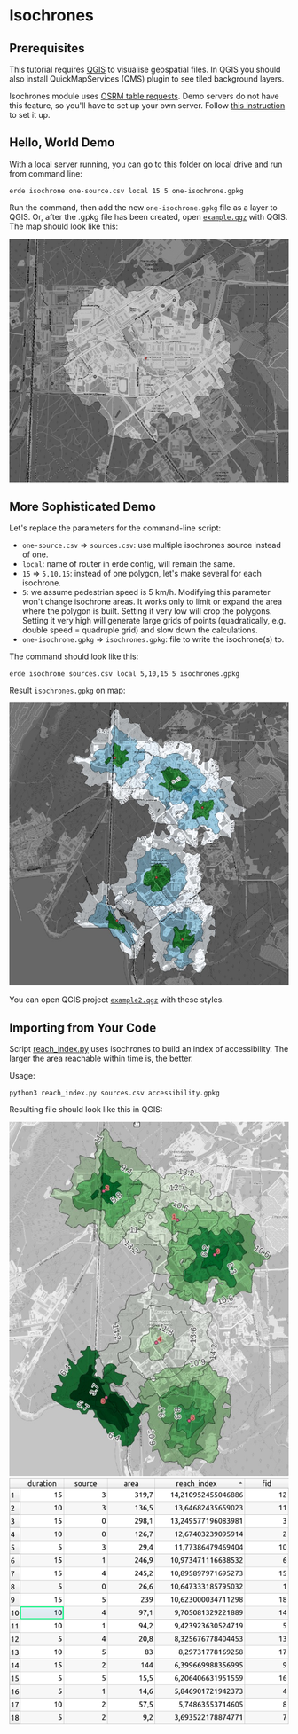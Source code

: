 # Isochrones

## Prerequisites

This tutorial requires [QGIS](https://qgis.org/) to visualise geospatial files. In QGIS you should also install QuickMapServices (QMS) plugin to see tiled background layers.

Isochrones module uses [OSRM table requests](https://github.com/Project-OSRM/osrm-backend/blob/master/docs/http.md#table-service). Demo servers do not have this feature, so you'll have to set up your own server. Follow [this instruction](../local-osrm.md) to set it up.

## Hello, World Demo

With a local server running, you can go to this folder on local drive and run from command line:

    erde isochrone one-source.csv local 15 5 one-isochrone.gpkg

Run the command, then add the new `one-isochrone.gpkg` file as a layer to QGIS. Or, after the .gpkg file has been created, open [`example.qgz`](./example1.qgz) with QGIS. The map should look like this:

![Isochrone map](./map1.jpg)

## More Sophisticated Demo

Let's replace the parameters for the command-line script:

* `one-source.csv` => `sources.csv`: use multiple isochrones source instead of one.
* `local`: name of router in erde config, will remain the same.
* `15` => `5,10,15`: instead of one polygon, let's make several for each isochrone.
* `5`: we assume pedestrian speed is 5 km/h. Modifying this parameter won't change isochrone areas. It works only to limit or expand the area where the polygon is built. Setting it very low will crop the polygons. Setting it very high will generate large grids of points (quadratically, e.g. double speed = quadruple grid) and slow down the calculations.
* `one-isochrone.gpkg` => `isochrones.gpkg`: file to write the isochrone(s) to. 

The command should look like this:

    erde isochrone sources.csv local 5,10,15 5 isochrones.gpkg

Result `isochrones.gpkg` on map:

![Multiple isochrones](./map2.jpg)

You can open QGIS project [`example2.qgz`](./example2.qgz) with these styles.


## Importing from Your Code

Script [reach_index.py](./reach_index.py) uses isochrones to build an index of accessibility. The larger the area reachable within time is, the better.

Usage:

    python3 reach_index.py sources.csv accessibility.gpkg

Resulting file should look like this in QGIS:

![Isochrones with accessibility index](./map3.jpg) ![Table of reach index](./table3.png)
